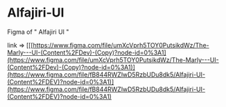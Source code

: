 # Alfajiri-UI

Figma of " Alfajiri UI "

link => [[[https://www.figma.com/file/umXcVprh5TOY0PutsikdWz/The-Marly---UI-(Content%2FDev)-(Copy)?node-id=0%3A1](https://www.figma.com/file/umXcVprh5TOY0PutsikdWz/The-Marly---UI-(Content%2FDev)-(Copy)?node-id=0%3A1)](https://www.figma.com/file/fB844RWZlwD5RzbUDu8dk5/Alfajiri-UI-(Content%2FDEV)?node-id=0%3A1)](https://www.figma.com/file/fB844RWZlwD5RzbUDu8dk5/Alfajiri-UI-(Content%2FDEV)?node-id=0%3A1)
